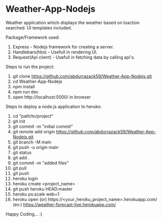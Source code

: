 # Weather-App-Nodejs
Weather application which displays the weather based on loaction searched. UI templates included.

Package/Framework used:
1. Express - Nodejs framework for creating a server.
2. Handlebars(hbs) - Usefull in rendering UI.
3. Request(Api client) - Usefull in fetching data by calling api's.

Steps to run the project:
1. git clone https://github.com/abdurrazack59/Weather-App-Nodejs.git
2. cd Weather-App-Nodejs
3. npm install
4. npm run dev
5. open http://localhost:5000/ in browser

Steps to deploy a node.js application to heruko:
1. cd "path/to/project"
2. git init
3. git commit -m "initial commit"
4. git remote add origin https://github.com/abdurrazack59/Weather-App-Nodejs.git
5. git branch -M main
6. git push -u origin main
7. git status
8. git add .
9. git commit -m "added files"
10. git pull
11. git push
12. heroku login
13. heroku create <project_name>
14. git push heroku HEAD:master
15. heroku ps:scale web=1
16. heroku open (or) https://<your_heroku_project_name>.herokuapp.com/ (ex:) https://weather-forecast-live.herokuapp.com/

Happy Coding... :)
